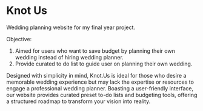 # Knot Us
Wedding planning website for my final year project.

Objective:
1. Aimed for users who want to save budget by planning their own wedding instead of hiring wedding planner.
2. Provide curated to do list to guide user on planning their own wedding.

Designed with simplicity in mind, Knot.Us is ideal for those who desire a memorable wedding experience but may lack the expertise or resources to engage a professional wedding planner. Boasting a user-friendly interface, our website provides curated preset to-do lists and budgeting tools, offering a structured roadmap to transform your vision into reality.
